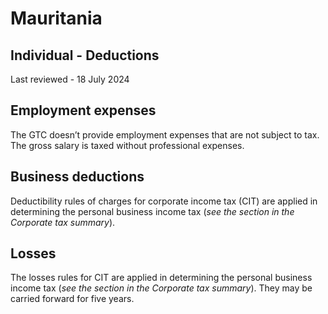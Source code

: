 # Mauritania
## Individual - Deductions
Last reviewed - 18 July 2024
## Employment expenses
The GTC doesn’t provide employment expenses that are not subject to tax. The gross salary is taxed without professional expenses.
## Business deductions
Deductibility rules of charges for corporate income tax (CIT) are applied in determining the personal business income tax (_see the section in the Corporate tax summary_).
## Losses
The losses rules for CIT are applied in determining the personal business income tax (_see the section in the Corporate tax summary_). They may be carried forward for five years.
